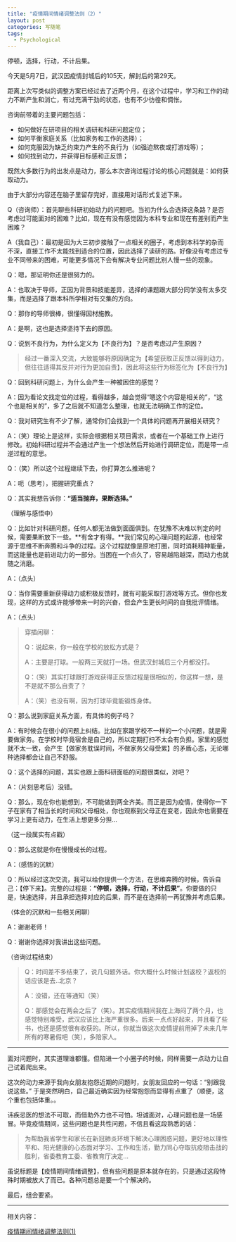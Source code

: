 ```yaml
---
title: "疫情期间情绪调整法则（2）"
layout: post
categories: 写随笔
tags:
  - Psychological
---
```


停顿，选择，行动，不计后果。

<!-- more -->

今天是5月7日，武汉因疫情封城后的105天，解封后的第29天。

距离上次写类似的调整方案已经过去了近两个月，在这个过程中，学习和工作的动力不断产生和消亡，有过充满干劲的状态，也有不少彷徨和惆怅。

咨询前带着的主要问题包括：

* 如何做好在研项目的相关调研和科研问题定位；
* 如何平衡家庭关系（比如家务和工作的选择）；
* 如何克服因为缺乏约束力产生的不良行为（如强迫熬夜或打游戏等）；
* 如何找到动力，并获得目标感和正反馈；

既然大多数行为的出发点是动力，那么本次咨询过程讨论的核心问题就是：如何获取动力。

由于大部分内容还在脑子里留存完好，直接用对话形式复述下来。

Q（咨询师）：首先聊些科研初始动力的问题吧。当初为什么会选择这条路？是否考虑过可能面对的困难？比如，现在有没有感觉因为本科专业和现在有差别而产生困难？

A（我自己）：最初是因为大三初步接触了一点相关的圈子，考虑到本科学的杂而不深，直接工作不太能找到适合的位置，因此选择了读研的路。好像没有考虑过专业不同带来的困难，可能更多情况下会有解决专业问题比别人慢一些的现象。

Q：嗯，那证明你还是很努力的。

A：也取决于导师，正因为背景和技能差异，选择的课题跟大部分同学没有太多交集，而是选择了跟本科所学相对有交集的方向。

Q：那你的导师很棒，很懂得因材施教。

A：是啊，这也是选择坚持下去的原因。

Q：说到不良行为，为什么定义为【不良行为】？是否考虑过产生原因？

> 经过一番深入交流，大致能够将原因确定为【希望获取正反馈以得到动力，但往往适得其反并对行为更加自责】，因此将这些行为标签化为【不良行为】

Q：回到科研问题上，为什么会产生一种被困住的感觉？

A：因为看论文找定位的过程，看得越多，越会觉得“嗯这个内容是相关的”，“这个也是相关的”，多了之后就不知道怎么整理，也就无法明确工作的定位。

Q：我对研究生有不少了解，通常你们会找到一个具体的问题再开展相关研究？

A：（笑）理论上是这样，实际会根据相关项目需求，或者在一个基础工作上进行修改。初始科研过程并不会通过产生一个想法然后开始进行调研定位，而是带一点逆过程的意思。

Q：（笑）所以这个过程继续下去，你打算怎么推进呢？

A：呃（思考），把握研究重点？

Q：其实我想告诉你：**“适当抛弃，果断选择。”**

（理解与感悟中）

Q：比如针对科研问题，任何人都无法做到面面俱到。在犹豫不决难以判定的时候，需要果断放下一些。**有舍才有得。**我们常见的心理问题的起源，也经常源于思维不断奔腾和斗争的过程。这个过程就像是原地打圈，同时消耗精神能量，而这能量也是前进动力的一部分。当困在一个点久了，容易越陷越深，而动力也就随之消磨。

A：（点头）

Q：当你需要重新获得动力或积极反馈时，就有可能采取打游戏等方式。但你也发现，这样的方式或许能够带来一时的兴奋，但会产生更长时间的自我批评情绪。

A：（点头）

> 穿插闲聊：
>
> Q：说起来，你一般在学校的放松方式是？
>
> A：主要是打球。一般两三天就打一场。但武汉封城后三个月都没打。
>
> Q：（笑）其实打球跟打游戏获得正反馈过程是很相似的，你这样一想，是不是就不那么自责了？
>
> A：（笑）也没有啊，因为打球毕竟能锻炼身体。

Q：那么说到家庭关系方面，有具体的例子吗？

A：有时候会在很小的问题上纠结。比如在家跟学校不一样的一个小问题，就是需要做家务。在学校时毕竟宿舍是自己的，所以定期打扫不太会有负担。家里的感觉就不太一致，会产生【做家务耽误时间，不做家务父母受累】的矛盾心态，无论哪种选择都会让自己不舒服。

Q：这个选择的问题，其实也跟上面科研面临的问题很类似，对吧？

A：（片刻思考后）没错。

Q：那么，现在你也能想到，不可能做到两全齐美。而正是因为疫情，使得你一下子在家有了相当长的时间和父母相处，你也观察到父母正在变老，因此你也需要在学习上更有动力，在生活上想更多分担...

（这一段属实有点戳）

Q：那么这就是你在慢慢成长的过程。

A：（感悟的沉默）

Q：所以经过这次交流，我可以给你提供一个方法，在思维奔腾的时候，告诉自己：【停下来】。完整的过程是：**“停顿，选择，行动，不计后果”**。你要做的只是，快速选择，并且承担选择对应的后果，而不是在选择前一再犹豫并考虑后果。

（体会的沉默和一些相关闲聊）

A：谢谢老师！

Q：谢谢你选择对我讲出这些问题。

（咨询过程结束）

> Q：时间差不多结束了，说几句题外话。你大概什么时候计划返校？返校的话应该是去..北京？
>
> A：没错，还在等通知（笑）
>
> Q：那感觉会在两会之后了（笑）。其实疫情期间我在上海闷了两个月，也感觉特别难受，武汉应该比上海严重很多。后来一点点好起来，并且看了些书，也还是感觉很有收获的。所以，你就当做这次疫情提前用掉了未来几年所有的寒暑假吧（笑），多陪家人。

---

面对问题时，其实道理谁都懂。但陷进一个小圈子的时候，同样需要一点动力让自己试着爬出来。

这次的动力来源于我向女朋友抱怨近期的问题时，女朋友回应的一句话：“别跟我说这些。” 于是突然明白，自己最近确实因为经常抱怨而显得有点重了（顺便，这个重也包括体重。。

讳疾忌医的想法不可取，而借助外力也不可怕。坦诚面对，心理问题也是一场感冒。毕竟疫情期间，这些问题也是共性问题，不信且看这段熟悉的话：

> 为帮助我省学生和家长在新冠肺炎环境下解决心理困惑问题，更好地以理性平和、阳光健康的心态面对学习、工作和生活，勤力同心夺取抗疫阻击战的胜利，省委教育工委、省教育厅决定...

虽说标题是【疫情期间情绪调整】，但有些问题是原本就存在的，只是通过这段特殊时期被放大了而已。各种问题总是要一个个解决的。

最后，组会要紧。

---

相关内容：

[疫情期间情绪调整法则(1)](https://leohope.com/%E5%86%99%E9%9A%8F%E7%AC%94/2020/03/12/ncov-psy/)